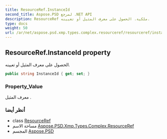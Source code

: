 ```yaml
---
title: ResourceRef.InstanceId
second_title: Aspose.PSD لمرجع .NET API
description: ResourceRef ملكية. الحصول على معرف المثيل أو تعيينه.
type: docs
weight: 50
url: /ar/net/aspose.psd.xmp.types.complex.resourceref/resourceref/instanceid/
---
```

## ResourceRef.InstanceId property

الحصول على معرف المثيل أو تعيينه.

```csharp
public string InstanceId { get; set; }
```

### Property_Value

معرف المثيل .

### أنظر أيضا

* class [ResourceRef](../)
* مساحة الاسم [Aspose.PSD.Xmp.Types.Complex.ResourceRef](../../resourceref/)
* المجسم [Aspose.PSD](../../../)


